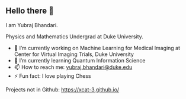 ## Hello there 👋

I am Yubraj Bhandari.

Physics and Mathematics Undergrad at Duke University.

- 🔭 I’m currently working on Machine Learning for Medical Imaging at Center for Virtual Imaging Trials, Duke University
- 🌱 I’m currently learning Quantum Information Science
- 📫 How to reach me: yubraj.bhandari@duke.edu
- ⚡ Fun fact: I love playing Chess

Projects not in Github:
https://xcat-3.github.io/
